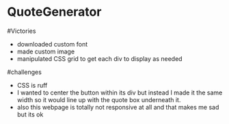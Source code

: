 # QuoteGenerator

#Victories
- downloaded custom font
- made custom image
- manipulated CSS grid to get each div to display as needed

#challenges
- CSS is ruff
- I wanted to center the button within its div but instead I made it the same width so it would line up with the quote box underneath it.
- also this webpage is totally not responsive at all and that makes me sad but its ok
